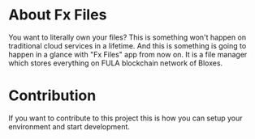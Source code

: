 # About Fx Files
You want to literally own your files? This is something won't happen on traditional cloud services in a lifetime. And this is something is going to happen in a glance with "Fx Files" app from now on. It is a file manager which stores everything on FULA blockchain network of Bloxes.

# Contribution
If you want to contribute to this project this is how you can setup your environment and start development.
